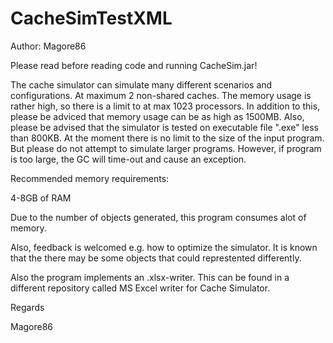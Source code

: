 # CacheSimTestXML
Author: Magore86

Please read before reading code and running CacheSim.jar! 

The cache simulator can simulate many different scenarios and configurations. At maximum 2 non-shared caches.
The memory usage is rather high, so there is a limit to at max 1023 processors. In addition to this, please be adviced that memory usage can be as high as 1500MB.
Also, please be advised that the simulator is tested on executable file ".exe" less than 800KB. At the moment there is no limit to the size of the input program. But please do not attempt to simulate larger programs. However, if program is too large, the GC will time-out and cause an exception.

Recommended memory requirements:

4-8GB of RAM

Due to the number of objects generated, this program consumes alot of memory.

Also, feedback is welcomed e.g. how to optimize the simulator. It is known that the there may be some objects that could represtented differently.

Also the program implements an .xlsx-writer. This can be found in a different repository called MS Excel writer for Cache Simulator.

Regards

Magore86

